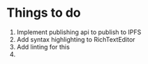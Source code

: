 # Things to do

1. Implement publishing api to publish to IPFS
2. Add syntax highlighting to RichTextEditor
3. Add linting for this
4. 